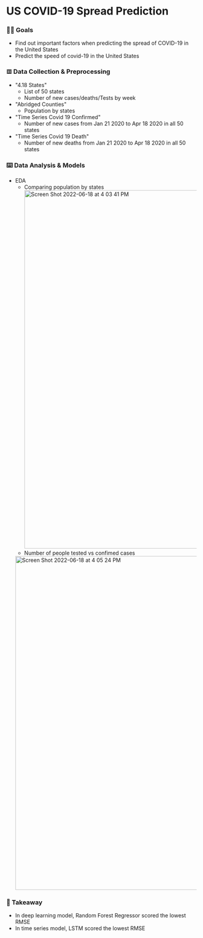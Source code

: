 # US COVID-19 Spread Prediction
### 🙋‍♂️ Goals
- Find out important factors when predicting the spread of COVID-19 in the United States
- Predict the speed of covid-19 in the United States

### 𝌞 Data Collection & Preprocessing 
* "4.18 States"
  - List of 50 states
  - Number of new cases/deaths/Tests by week
* "Abridged Counties"
  - Population by states
* "Time Series Covid 19 Confirmed"
  - Number of new cases from Jan 21 2020 to Apr 18 2020 in all 50 states
* "Time Series Covid 19 Death"
  - Number of new deaths from Jan 21 2020 to Apr 18 2020 in all 50 states

### ⌨️ Data Analysis & Models
* EDA
  - Comparing population by states
    <img width="948" alt="Screen Shot 2022-06-18 at 4 03 41 PM" src="https://user-images.githubusercontent.com/98932859/174426892-01932828-8dd6-4c51-bbc9-5c2b02b8c347.png">
   - Number of people tested vs confimed cases
    <img width="883" alt="Screen Shot 2022-06-18 at 4 05 24 PM" src="https://user-images.githubusercontent.com/98932859/174426934-5733d401-38a2-42ee-8d3f-57028a57f49f.png">

    
### 📍 Takeaway
* In deep learning model, Random Forest Regressor scored the lowest RMSE
* In time series model, LSTM scored the lowest RMSE
